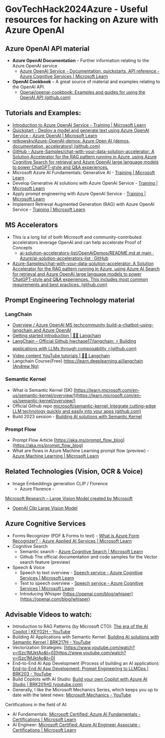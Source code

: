 # GovTechHack2024Azure - Useful resources for hacking on Azure with Azure OpenAI

## Azure OpenAI API material
- **Azure OpenAI Documentation** – Further information relating to the Azure OpenAI service
  - [Azure OpenAI Service - Documentation, quickstarts, API reference - Azure Cognitive Services | Microsoft Learn](https://docs.microsoft.com/en-us/azure/cognitive-services/openai/)
- **OpenAI Cookbook** – A great source of material and examples relating to the OpenAI API.
  - [Openai/openai-cookbook: Examples and guides for using the OpenAI API (github.com)](https://github.com/openai/openai-cookbook)

## Tutorials and Examples:
- [Introduction to Azure OpenAI Service - Training | Microsoft Learn](https://docs.microsoft.com/en-us/learn/modules/introduction-to-azure-openai-service/)
- [Quickstart - Deploy a model and generate text using Azure OpenAI Service - Azure OpenAI | Microsoft Learn](https://docs.microsoft.com/en-us/learn/modules/deploy-model-generate-text-azure-openai-service/)
- [retkowsky/Azure-OpenAI-demos: Azure Open AI (demos, documentation, accelerators) (github.com)](https://github.com/retkowsky/Azure-OpenAI-demos)
- [GitHub - Azure-Samples/chat-with-your-data-solution-accelerator: A Solution Accelerator for the RAG pattern running in Azure, using Azure Cognitive Search for retrieval and Azure OpenAI large language models to power ChatGPT-style and Q&A experiences.](https://github.com/Azure-Samples/chat-with-your-data-solution-accelerator)
- Microsoft Azure AI Fundamentals: Generative AI - [Training | Microsoft Learn](https://docs.microsoft.com/en-us/learn/paths/azure-ai-fundamentals-generative-ai/)
- Develop Generative AI solutions with Azure OpenAI Service - [Training | Microsoft Learn](https://docs.microsoft.com/en-us/learn/paths/develop-generative-ai-solutions-azure-openai-service/)
- Apply prompt engineering with Azure OpenAI Service - [Training | Microsoft Learn](https://docs.microsoft.com/en-us/learn/paths/apply-prompt-engineering-azure-openai-service/)
- Implement Retrieval Augmented Generation (RAG) with Azure OpenAI Service - [Training | Microsoft Learn](https://docs.microsoft.com/en-us/learn/paths/implement-rag-azure-openai-service/)

## MS Accelerators
- This is a long list of both Microsoft and community-contributed accelerators leverage OpenAI and can help accelerate Proof of Concepts
  - [ai-solution-accelerators-list/OpenAIDemos/README.md at main · Azure/ai-solution-accelerators-list · GitHub](https://github.com/Azure/ai-solution-accelerators-list/blob/main/OpenAIDemos/README.md)
- [Azure-Samples/chat-with-your-data-solution-accelerator: A Solution Accelerator for the RAG pattern running in Azure, using Azure AI Search for retrieval and Azure OpenAI large language models to power ChatGPT-style and Q&A experiences. This includes most common requirements and best practices. (github.com)](https://github.com/Azure-Samples/chat-with-your-data-solution-accelerator)


## Prompt Engineering Technology material
### LangChain
- [Overview / Azure OpenAI MS techcommunity build-a-chatbot-using-langchain and Azure OpenAI](https://techcommunity.microsoft.com/t5/azure-ai/build-a-chatbot-using-langchain-and-azure-openai/ba-p/2148309)
- [Getting started Introduction | 🦜️🔗 Langchain](https://langchain.com/)
- [LangChain – Official Github hwchase17/langchain: ⚡ Building applications with LLMs through composability ⚡(github.com)](https://github.com/hwchase17/langchain)
- [Video content YouTube tutorials | 🦜️🔗 Langchain](https://youtube.com/)
- Langchain Course{Free} [https://learn.deeplearning.ai/langchain (Andrew Ng)](https://learn.deeplearning.ai/langchain)

### Semantic Kernel
- What is Semantic Kernel (SK) [https://learn.microsoft.com/en-us/semantic-kernel/overview/](https://learn.microsoft.com/en-us/semantic-kernel/overview/)
- Official Github repo [microsoft/semantic-kernel: Integrate cutting-edge LLM technology quickly and easily into your apps (github.com)](https://github.com/microsoft/semantic-kernel)
- Build 2023 session - [Building AI solutions with Semantic Kernel](https://build.microsoft.com/en-US/sessions/31e11443-70d3-4020-8c8c-0a654bccd233?source=sessions)

### Prompt Flow
- Prompt Flow Article  [https://aka.ms/prompt_flow_blog](https://aka.ms/prompt_flow_blog)
- What are flows in Azure Machine Learning prompt flow (preview) - [Azure Machine Learning | Microsoft Learn](https://docs.microsoft.com/en-us/azure/machine-learning/concept-prompt-flow)

## Related Technologies (Vision, OCR & Voice)
- Image Embeddings generation CLIP / Florence
  - Azure Florence -

 [Microsoft Research – Large Vision Model created by Microsoft](https://www.microsoft.com/en-us/research/project/florence/)
  - [OpenAI Clip Large Vision Model](https://openai.com/research/clip)

## Azure Cognitive Services
- Forms Recognizer (PDF & Forms to text) - [What is Azure Form Recognizer? - Azure Applied AI Services | Microsoft Learn](https://docs.microsoft.com/en-us/azure/applied-ai-services/form-recognizer/overview)
- Cognitive Search
  - Semantic search - [Azure Cognitive Search | Microsoft Learn](https://docs.microsoft.com/en-us/azure/search/semantic-search-overview)
  - Github The official documentation and code samples for the Vector search feature (preview)
- Speech & Voice
  - Speech to text overview - [Speech service - Azure Cognitive Services | Microsoft Learn](https://docs.microsoft.com/en-us/azure/cognitive-services/speech-service/index-speech-to-text)
  - Text to speech overview - [Speech service - Azure Cognitive Services | Microsoft Learn](https://docs.microsoft.com/en-us/azure/cognitive-services/speech-service/index-text-to-speech)
  - Introducing Whisper [https://openai.com/blog/whisper](https://openai.com/blog/whisper)

## Advisable Videos to watch:
- Introduction to RAG Patterns (by Microsoft CTO): [The era of the AI Copilot | KEY02H - YouTube](https://www.youtube.com/watch?v=exampleLink1)
- Building AI Applications with Semantic Kernel: [Building AI solutions with Semantic Kernel | BRK217H - YouTube](https://www.youtube.com/watch?v=exampleLink2)
- Vectorization Strategies: [https://www.youtube.com/watch?v=lSzc1MJktAo&t=0](https://www.youtube.com/watch?v=lSzc1MJktAo&t=0)
- End-to-End AI App Development (Process of building an AI application): [End-to-End AI App Development: Prompt Engineering to LLMOps | BRK203 - YouTube](https://www.youtube.com/watch?v=exampleLink3)
- Build Copilots with AI Studio: [Build your own Copilot with Azure AI Studio | BRK201HG (youtube.com)](https://www.youtube.com/watch?v=exampleLink4)
- Generally, I like the Microsoft Mechanics Series, which keeps you up to date with the latest news: [Microsoft Mechanics - YouTube](https://www.youtube.com/user/OfficeGarageSeries)

Certifications in the field of AI:
- AI Fundamentals: [Microsoft Certified: Azure AI Fundamentals - Certifications | Microsoft Learn](https://docs.microsoft.com/en-us/learn/certifications/azure-ai-fundamentals/)
- AI Engineer: [Microsoft Certified: Azure AI Engineer Associate - Certifications | Microsoft Learn](https://docs.microsoft.com/en-us/learn/certifications/azure-ai-engineer/)
